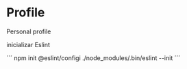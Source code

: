 # Profile
Personal profile

inicializar Eslint

´´´
npm init @eslint/configi
./node_modules/.bin/eslint --init
´´´
